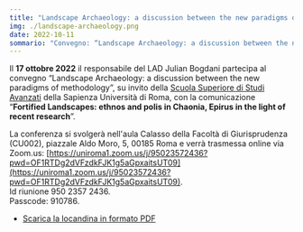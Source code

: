 ```yaml
---
title: "Landscape Archaeology: a discussion between the new paradigms of methodology"
img: ./landscape-archaeology.png
date: 2022-10-11
sommario: "Convegno: “Landscape Archaeology: a discussion between the new paradigms of methodology”"
---
```



Il **17 ottobre 2022** il responsabile del LAD Julian Bogdani partecipa al convegno “Landscape Archaeology: a discussion between the new paradigms of methodology”, su invito della [Scuola Superiore di Studi Avanzati](https://web.uniroma1.it/sssas/) della Sapienza Università di Roma, con la comunicazione “**Fortified Landscapes: ethnos and polis in Chaonia, Epirus in the light of recent research**”.

La conferenza si svolgerà nell'aula Calasso della Facoltà di Giurisprudenza (CU002), piazzale Aldo Moro, 5, 00185 Roma e verrà  trasmessa online via Zoom.us: [https://uniroma1.zoom.us/j/95023572436?pwd=OF1RTDg2dVFzdkFJK1g5aGpxaitsUT09](https://uniroma1.zoom.us/j/95023572436?pwd=OF1RTDg2dVFzdkFJK1g5aGpxaitsUT09).  
Id riunione 950 2357 2436.  
Passcode: 910786.

- [Scarica la locandina in formato PDF](./Landscape-2022-10-17.pdf)
